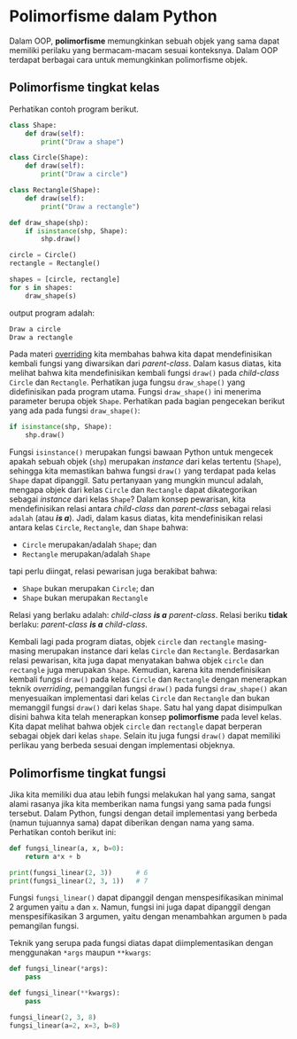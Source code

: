 # Polimorfisme dalam Python

Dalam OOP, **polimorfisme** memungkinkan sebuah objek yang sama dapat memiliki perilaku yang bermacam-macam sesuai konteksnya. Dalam OOP terdapat berbagai cara untuk memungkinkan polimorfisme objek.

## Polimorfisme tingkat kelas

Perhatikan contoh program berikut.

```Python
class Shape:
    def draw(self):
        print("Draw a shape")

class Circle(Shape):
    def draw(self):
        print("Draw a circle")

class Rectangle(Shape):
    def draw(self):
        print("Draw a rectangle")

def draw_shape(shp):
    if isinstance(shp, Shape):
        shp.draw()

circle = Circle()
rectangle = Rectangle()

shapes = [circle, rectangle]
for s in shapes:
    draw_shape(s)
```

output program adalah:

```bash
Draw a circle
Draw a rectangle
```

Pada materi [overriding](02_python_overriding.md) kita membahas bahwa kita dapat mendefinisikan kembali fungsi yang diwarsikan dari *parent-class*. Dalam kasus diatas, kita melihat bahwa kita mendefinisikan kembali fungsi `draw()` pada *child-class* `Circle` dan `Rectangle`. Perhatikan juga fungsu `draw_shape()` yang didefinisikan pada program utama. Fungsi `draw_shape()` ini menerima parameter berupa objek `Shape`. Perhatikan pada bagian pengecekan berikut yang ada pada fungsi `draw_shape()`:

```Python
if isinstance(shp, Shape):
    shp.draw()
```

Fungsi `isinstance()` merupakan fungsi bawaan Python untuk mengecek apakah sebuah objek (`shp`) merupakan *instance* dari kelas tertentu (`Shape`), sehingga kita memastikan bahwa fungsi `draw()` yang terdapat pada kelas `Shape` dapat dipanggil. Satu pertanyaan yang mungkin muncul adalah, mengapa objek dari kelas `Circle` dan `Rectangle` dapat dikategorikan sebagai *instance* dari kelas `Shape`? Dalam konsep pewarisan, kita mendefinisikan relasi antara *child-class* dan *parent-class* sebagai relasi `adalah` (atau ***is a***). Jadi, dalam kasus diatas, kita mendefinisikan relasi antara kelas `Circle`, `Rectangle`, dan `Shape` bahwa:

- `Circle` merupakan/adalah `Shape`; dan
- `Rectangle` merupakan/adalah `Shape`

tapi perlu diingat, relasi pewarisan juga berakibat bahwa:

- `Shape` bukan merupakan `Circle`; dan
- `Shape` bukan merupakan `Rectangle`

Relasi yang berlaku adalah: *child-class* ***is a*** *parent-class*. Relasi beriku **tidak** berlaku: *parent-class* ***is a*** *child-class*.

Kembali lagi pada program diatas, objek `circle` dan `rectangle` masing-masing merupakan instance dari kelas `Circle` dan `Rectangle`. Berdasarkan relasi pewarisan, kita juga dapat menyatakan bahwa objek `circle` dan `rectangle` juga merupakan `Shape`. Kemudian, karena kita mendefinisikan kembali fungsi `draw()` pada kelas `Circle` dan `Rectangle` dengan menerapkan teknik *overriding*, pemanggilan fungsi `draw()` pada fungsi `draw_shape()` akan menyesuaikan implementasi dari kelas `Circle` dan `Rectangle` dan bukan memanggil fungsi `draw()` dari kelas `Shape`. Satu hal yang dapat disimpulkan disini bahwa kita telah menerapkan konsep **polimorfisme** pada level kelas. Kita dapat melihat bahwa objek `circle` dan `rectangle` dapat berperan sebagai objek dari kelas `shape`. Selain itu juga fungsi `draw()` dapat memiliki perlikau yang berbeda sesuai dengan implementasi objeknya.

## Polimorfisme tingkat fungsi

Jika kita memiliki dua atau lebih fungsi melakukan hal yang sama, sangat alami rasanya jika kita memberikan nama fungsi yang sama pada fungsi tersebut. Dalam Python, fungsi dengan detail implementasi yang berbeda (namun tujuannya sama) dapat diberikan dengan nama yang sama. Perhatikan contoh berikut ini:

```Python
def fungsi_linear(a, x, b=0):
    return a*x + b

print(fungsi_linear(2, 3))      # 6
print(fungsi_linear(2, 3, 1))   # 7
```

Fungsi `fungsi_linear()` dapat dipanggil dengan menspesifikasikan minimal 2 argumen yaitu `a` dan `x`. Namun, fungsi ini juga dapat dipanggil dengan menspesifikasikan 3 argumen, yaitu dengan menambahkan argumen `b` pada pemangilan fungsi.

Teknik yang serupa pada fungsi diatas dapat diimplementasikan dengan menggunakan `*args` maupun `**kwargs`:

```Python
def fungsi_linear(*args):
    pass

def fungsi_linear(**kwargs):
    pass

fungsi_linear(2, 3, 8)
fungsi_linear(a=2, x=3, b=8)
```
